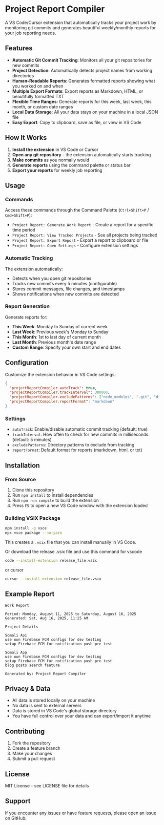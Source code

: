 # Project Report Compiler

A VS Code/Cursor extension that automatically tracks your project work by monitoring git commits and generates beautiful weekly/monthly reports for your job reporting needs.

## Features

- **Automatic Git Commit Tracking**: Monitors all your git repositories for new commits
- **Project Detection**: Automatically detects project names from working directories
- **Human-Readable Reports**: Generates formatted reports showing what you worked on and when
- **Multiple Export Formats**: Export reports as Markdown, HTML, or beautifully formatted TXT
- **Flexible Time Ranges**: Generate reports for this week, last week, this month, or custom date ranges
- **Local Data Storage**: All your data stays on your machine in a local JSON file
- **Easy Export**: Copy to clipboard, save as file, or view in VS Code

## How It Works

1. **Install the extension** in VS Code or Cursor
2. **Open any git repository** - the extension automatically starts tracking
3. **Make commits** as you normally would
4. **Generate reports** using the command palette or status bar
5. **Export your reports** for weekly job reporting

## Usage

### Commands

Access these commands through the Command Palette (`Ctrl+Shift+P` / `Cmd+Shift+P`):

- `Project Report: Generate Work Report` - Create a report for a specific time period
- `Project Report: View Tracked Projects` - See all projects being tracked
- `Project Report: Export Report` - Export a report to clipboard or file
- `Project Report: Open Settings` - Configure extension settings

### Automatic Tracking

The extension automatically:
- Detects when you open git repositories
- Tracks new commits every 5 minutes (configurable)
- Stores commit messages, file changes, and timestamps
- Shows notifications when new commits are detected

### Report Generation

Generate reports for:
- **This Week**: Monday to Sunday of current week
- **Last Week**: Previous week's Monday to Sunday
- **This Month**: 1st to last day of current month
- **Last Month**: Previous month's date range
- **Custom Range**: Specify your own start and end dates

## Configuration

Customize the extension behavior in VS Code settings:

```json
{
  "projectReportCompiler.autoTrack": true,
  "projectReportCompiler.trackInterval": 300000,
  "projectReportCompiler.excludePatterns": ["node_modules", ".git", "dist", "build"],
  "projectReportCompiler.reportFormat": "markdown"
}
```

### Settings

- `autoTrack`: Enable/disable automatic commit tracking (default: true)
- `trackInterval`: How often to check for new commits in milliseconds (default: 5 minutes)
- `excludePatterns`: Directory patterns to exclude from tracking
- `reportFormat`: Default format for reports (markdown, html, or txt)

## Installation

### From Source

1. Clone this repository
2. Run `npm install` to install dependencies
3. Run `npm run compile` to build the extension
4. Press `F5` to open a new VS Code window with the extension loaded

### Building VSIX Package

```bash
npm install -g vsce
npx vsce package --no-yarn
```

This creates a `.vsix` file that you can install manually in VS Code.

Or download the release .vsix file and use this command for vscode
```bash
code --install-extension release_file.vsix
```
or cursor
```bash
cursor --install-extension release_file.vsix
```

## Example Report

```
Work Report

Period: Monday, August 11, 2025 to Saturday, August 16, 2025
Generated: Sat, Aug 16, 2025, 11:25 AM

Project Details

Somali Api
use own Firebase FCM configs for dev testing
setup Firebase FCM for notification push pre test

Somali App
use own Firebase FCM configs for dev testing
setup Firebase FCM for notification push pre test
blog posts search feature

Generated by: Project Report Compiler
```

## Privacy & Data

- All data is stored locally on your machine
- No data is sent to external servers
- Data is stored in VS Code's global storage directory
- You have full control over your data and can export/import it anytime

## Contributing

1. Fork the repository
2. Create a feature branch
3. Make your changes
4. Submit a pull request

## License

MIT License - see LICENSE file for details

## Support

If you encounter any issues or have feature requests, please open an issue on GitHub.